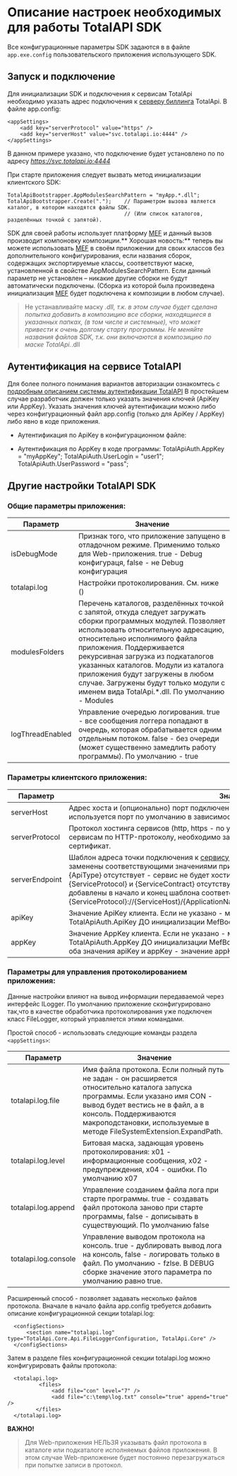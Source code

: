 Описание настроек  необходимых для работы TotalAPI SDK
================================================================
Все конфигурационные параметры SDK задаются в в файле `app.exe.config` пользовательского приложения использующего SDK. 

Запуск и подключение
---------------------------------------------------------------
Для инициализации SDK и подключения к сервисам TotalApi необходимо указать адрес подключения к [серверу биллинга]() TotalApi. 
В файле app.config:  

    <appSettings>
    	<add key="serverProtocol" value="https" />
    	<add key="serverHost" value="svc.totalapi.io:4444" />
    </appSettings>
В данном примере указано, что подключение будет установлено по  по адресу *https://svc.totalapi.io:4444* 

При старте приложения следует вызвать метод инициализации клиентского SDK:
    
    TotalApiBootstrapper.AppModulesSearchPattern = "myApp.*.dll";
    TotalApiBootstrapper.Create(".");    // Параметром вызова является каталог, в котором находятся файлы SDK. 
                                         // (Или список каталогов, разделённых точкой с запятой).

SDK для своей работы использует платформу [MEF](http://bit.do/bE73V) и данный вызов производит компоновку композиции.** Хорошая новость:** теперь вы можете использовать [MEF](http://bit.do/bE73V) в своём приложении для своих классов без дополнительного конфигурирования, если названия сборок, содержащих экспортируемые классы, соответствуют маске, установленной в свойстве AppModulesSearchPattern. Если данный параметр не установлен – никакие другие сборки не будут автоматически подключены. (Сборка из которой была произведена инициализация [MEF](http://bit.do/bE73V) будет подключена к композиции в любом случае). 
> Не устанавливайте маску *.dll, т.к. в этом случае будет сделана попытка добавить в композицию все сборки, находящиеся в указанных папках, (в том числе и системные), что может привести к очень долгому старту программы.
> Не меняйте названия файлов SDK, т.к. они включаются в композицию по маске  TotalApi.*.dll

Аутентификация на сервисе TotalAPI
--------------------------------------------------------------------
Для более полного понимания вариантов авторизации ознакомтесь с [подробным описанием системы аутентификации TotalAPI]()
В простейшем случае разработчик должен только указать значения  ключей (ApiKey или AppKey). 
Указать значения ключей аутентификации можно либо через конфигурационный файл app.config (только для ApiKey / AppKey) либо явно в коде приложения.
* Аутентификация по ApiKey в конфигурационном файле:
    	<appSettings>
		    <add key="ApiKey" value="myApiKey" />
    	</appSettings>
    
*  Аутентификация по AppKey в коде программы:
		TotalApiAuth.AppKey = "myAppKey";
		TotalApiAuth.UserLogin = "user1";	
		TotalApiAuth.UserPassword = "pass";

Другие настройки TotalAPI SDK
--------------------------------------------------------------------
### Общие параметры приложения:	   

| Параметр |Значение|
|------------------|---------------|
|isDebugMode 		| Признак того, что приложение запущено в отладочном режиме. Применимо только для Web-приложения. true - Debug конфигураця, false - не Debug конфигурация|
|totalapi.log		| Настройки протоколирования. См. ниже ()|
|modulesFolders	| Перечень каталогов, разделённых точкой с запятой, откуда следует загружать сборки программных модулей. Позволяет использовать относительную адресацию, относительно исполнимого файла приложения. Поддерживается рекурсивная загрузка из подкаталогов указанных каталогов. Модули из каталога приложения будут загружены в любом случае. Загружены будут только модули с именем вида TotalApi.*.dll. По умолчанию - Modules|
|logThreadEnabled	| Управление очередью логирования. true - все сообщения логгера попадают в очередь, которая обрабатывается одним отдельным потоком. false - без очереди (может существенно замедлить работу программы). По умолчанию - true|

### Параметры клиентского приложения:

| Параметр |Значение|
|---------------|---------------|
| serverHost	|Адрес хоста и (опционально) порт подключения к сервису биллинга. Если порт не указан - используется порт по умолчанию в зависимости от протокола. По умолчанию - localhost |
| serverProtocol|Протокол хостинга сервисов (http, https - по умолчанию). Для возможности подключения к сервисам по HTTP-протоколу, необходимо зарегистрировать и замапить на указанный порт сертификат. |
| serverEndpoint|Шаблон адреса точки подключения к [сервису биллинга](). Шаблоны  в фигурных скобках будут заменены соответствующими значениями при построении адреса. Если макроопределение {ApiType} отсутствует - сервис не будет хостить WebApi сервисы. Если макроопределения {ServiceProtocol} и {ServiceContract} отсутствуют в шаблоне - они будут автоматически добавлены в начало и конец шаблона соответственно. По умолчанию* {ServiceProtocol}://{ServiceHost}/{ApplicationName}/api/{ApiVersion}/{ApiType}/{ServiceContract}*||
| apiKey		|Значение ApiKey клиента. Если не указано - можно установить программно свойство TotalApiAuth.ApiKey ДО инициализации MefBootstrapper'a. |
| appKey		|Значение AppKey клиента. Если не указано - можно установить программно свойство TotalApiAuth.AppKey ДО инициализации MefBootstrapper'a. если установлено одновременно оба значения apiKey и appKey - значение appKey игнорируется.|

### Параметры для управления протоколированием приложения:
Данные настройки влияют на вывод информации передаваемой через интерфейс ILogger. По умолчанию приложение сконфигурировано так,что в качестве обработчика протоколирования уже подключен класс FileLogger, который управляется этими командами.

Простой способ - использовать следующие команды раздела `<appSettings>`:

| Параметр |Значение|
|---------------|---------------|
|totalapi.log.file 		| Имя файла протокола. Если полный путь не задан - он расширяется относительно каталога запуска программы. Если указано имя CON - вывод будет вестись не в файл, а в консоль. Поддерживаются макроподстановки, используемые в методе FileSystemExtension.ExpandPath.|
|totalapi.log.level 	        | Битовая маска, задающая уровень протоколирования: x01 - информационные сообщения, x02 - предупреждения, x04 - ошибки. По умолчанию x07|
|totalapi.log.append 	| Управление созданием файла лога при старте программы. true - создавать файл протокола заново при старте программы, false - дописывать в существующий. По умолчанию false|
|totalapi.log.console 	| Управление выводом протокола на консоль. true - дублировать вывод лога на консоль, false - логировать только в файл. По умолчанию - fzlse. В DEBUG сборке значение этого параметра по умолчанию равно true.|

Расширенный способ - позволяет задавать несколько файлов протокола. Вначале в начало файла app.config требуется добавить описание конфигурационной секции totalapi.log:

	  <configSections>
		  <section name="totalapi.log" type="TotalApi.Core.Api.FileLoggerConfiguration, TotalApi.Core" />
	  </configSections>  

Затем в разделе files конфигурационной секции totalapi.log можно конфигурировать файлы протокола:

	  <totalapi.log>
              <files>
                  <add file="con" level="7" />
                  <add file="c:\temp\log.txt" console="true" append="true" />
             </files>
      </totalapi.log>

**ВАЖНО!**
> Для Web-приложения НЕЛЬЗЯ указывать файл протокола в каталоге или подкаталоге исполняемых файлов приложения.  В этом случае Web-приложение будет постоянно перезагружаться при попытке записи в протокол.